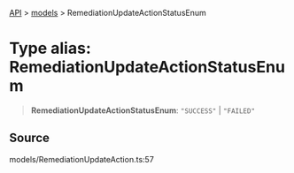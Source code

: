 [API](../../index.md) > [models](../index.md) > RemediationUpdateActionStatusEnum

# Type alias: RemediationUpdateActionStatusEnum

> **RemediationUpdateActionStatusEnum**: `"SUCCESS"` \| `"FAILED"`

## Source

models/RemediationUpdateAction.ts:57
